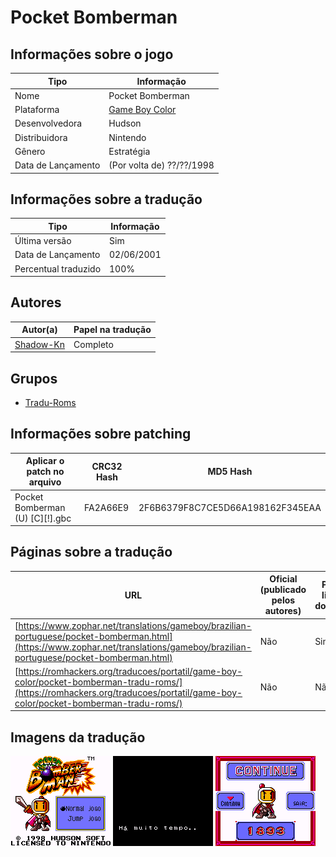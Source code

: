 # Pocket Bomberman

## Informações sobre o jogo

| Tipo | Informação |
| ----------- | ----------- |
| Nome | Pocket Bomberman |
| Plataforma | [Game Boy Color](../) |
| Desenvolvedora | Hudson |
| Distribuidora | Nintendo |
| Gênero | Estratégia |
| Data de Lançamento | (Por volta de) ??/??/1998 |

## Informações sobre a tradução

| Tipo | Informação |
| ----------- | ----------- |
| Última versão | Sim |
| Data de Lançamento | 02/06/2001 |
| Percentual traduzido | 100% |

## Autores

| Autor(a) | Papel na tradução |
| ----------- | ----------- |
| [Shadow\-Kn](../../../autores/shadow-kn/) | Completo |

## Grupos

* [Tradu\-Roms](../../../grupos/tradu-roms/)

## Informações sobre patching

| Aplicar o patch no arquivo | CRC32 Hash | MD5 Hash |
| ----------- | ----------- | ----------- |
| Pocket Bomberman \(U\) \[C\]\[\!\]\.gbc | FA2A66E9 | 2F6B6379F8C7CE5D66A198162F345EAA |

## Páginas sobre a tradução

| URL | Oficial (publicado pelos autores) | Possuí link de download |
| ----------- | ----------- | ----------- |
| [https://www.zophar.net/translations/gameboy/brazilian-portuguese/pocket-bomberman.html](https://www.zophar.net/translations/gameboy/brazilian-portuguese/pocket-bomberman.html) | Não | Sim |
| [https://romhackers.org/traducoes/portatil/game-boy-color/pocket-bomberman-tradu-roms/](https://romhackers.org/traducoes/portatil/game-boy-color/pocket-bomberman-tradu-roms/) | Não | Não |

## Imagens da tradução

![Imagem de exemplo da tradução 1](1.png)
![Imagem de exemplo da tradução 2](2.png)
![Imagem de exemplo da tradução 3](3.png)